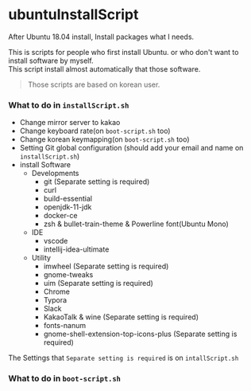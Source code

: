# ubuntuInstallScript
After Ubuntu 18.04 install, Install packages what I needs.

This is scripts for people who first install Ubuntu. or who don't want to install software by myself.   
This script install almost automatically that those software.

> Those scripts are based on korean user.

### What to do in `installScript.sh`
* Change mirror server to kakao
* Change keyboard rate(on `boot-script.sh` too)
* Change korean keymapping(on `boot-script.sh` too)
* Setting Git global configuration (should add your email and name on `installScript.sh`)
* install Software
  * Developments
    * git (Separate setting is required)
    * curl
    * build-essential
    * openjdk-11-jdk
    * docker-ce
    * zsh & bullet-train-theme & Powerline font(Ubuntu Mono)
  * IDE
    * vscode
    * intellij-idea-ultimate
  * Utility
    * imwheel (Separate setting is required)
    * gnome-tweaks 
    * uim (Separate setting is required)
    * Chrome
    * Typora
    * Slack
    * KakaoTalk & wine (Separate setting is required)
    * fonts-nanum
    * gnome-shell-extension-top-icons-plus (Separate setting is required)

The Settings that `Separate setting is required` is on `intallScript.sh`

### What to do in `boot-script.sh`
